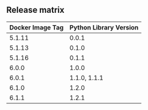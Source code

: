## Release matrix

| Docker Image Tag | Python Library Version |
|-----------------|------------------------|
| 5.1.11 | 0.0.1 |
| 5.1.13 | 0.1.0 |
| 5.1.16 | 0.1.1 |
| 6.0.0 | 1.0.0 |
| 6.0.1 | 1.1.0, 1.1.1 |
| 6.1.0 | 1.2.0 |
| 6.1.1 | 1.2.1 |